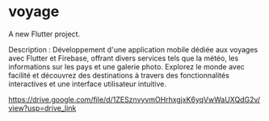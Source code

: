 # voyage

A new Flutter project.

Description : Développement d'une application mobile dédiée aux voyages avec Flutter et Firebase, offrant divers services tels que la météo, les informations sur les pays et une galerie photo. Explorez le monde avec facilité et découvrez des destinations à travers des fonctionnalités interactives et une interface utilisateur intuitive.



https://drive.google.com/file/d/1ZESznvyvmOHrhxgjxK6yqVwWaUXQdG2v/view?usp=drive_link

